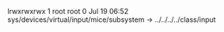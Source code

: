 lrwxrwxrwx 1 root root 0 Jul 19 06:52 sys/devices/virtual/input/mice/subsystem -> ../../../../class/input
